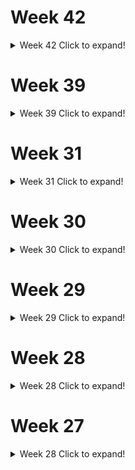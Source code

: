 # Week 42
<details>
  <summary>Week 42 Click to expand!</summary>
  
  ## Final Visualization
  ![week_31](https://github.com/christopher-reed/tidytuesday/blob/master/2020/week_42/datasaurus_dozen.jpg)
  
</details>

# Week 39
<details>
  <summary>Week 39 Click to expand!</summary>
  
  ## Final Visualization
  ![week_31](https://github.com/christopher-reed/tidytuesday/blob/master/2020/week_39/everest.jpg)
  
</details>

# Week 31
<details>
  <summary>Week 31 Click to expand!</summary>
  
  ## Final Visualization
  ![week_31](https://github.com/christopher-reed/tidytuesday/blob/master/2020/week_31/images/penguins_final.jpg)
  
</details>



# Week 30
<details>
  <summary>Week 30 Click to expand!</summary>
  
  ## Final Visualization
  ![week_30](https://github.com/christopher-reed/tidytuesday/blob/master/2020/week_30/images/RSPCA_animal_outcomes.jpg)
  
</details>


# Week 29
<details>
  <summary>Week 29 Click to expand!</summary>
  
  ## Final Visualization
  ![week_29](https://github.com/christopher-reed/tidytuesday/blob/master/2020/week_29/astronaut_fig.PNG)
</details>

# Week 28
<details>
  <summary>Week 28 Click to expand!</summary>
  
  ## Final Visualization
  ![week_28_final](https://github.com/christopher-reed/tidytuesday/blob/master/2020/week_28/images/week_28_final.png)
  
  ## Making Of
  
![week_28_making_of](https://github.com/christopher-reed/tidytuesday/blob/master/2020/week_28/images/week_28_making_of.gif)

</details>

# Week 27
<details>
  <summary>Week 28 Click to expand!</summary>
  
  ## Final Visualization
  ![xmen](https://github.com/christopher-reed/tidytuesday/blob/master/2020/week_27/images/xmen.png)

</details>

